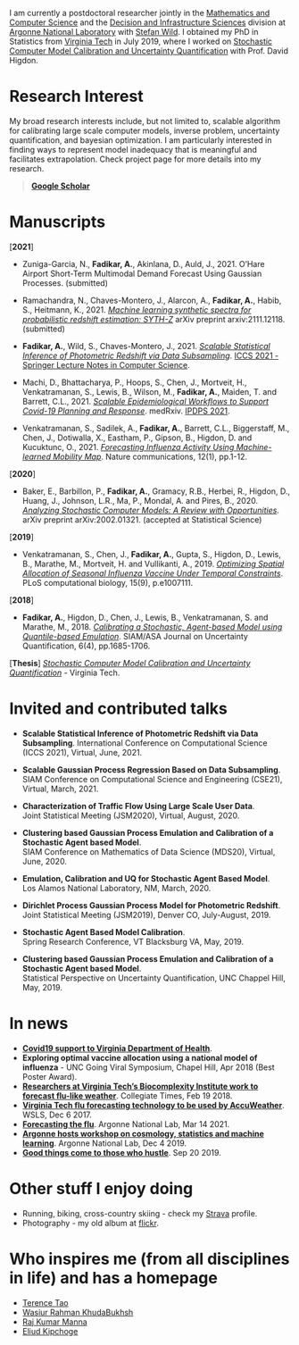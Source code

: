 I am currently a postdoctoral researcher jointly in the [Mathematics and Computer Science](https://www.mcs.anl.gov) and the [Decision and Infrastructure Sciences](https://www.anl.gov/dis) division at [Argonne National Laboratory](https://www.anl.gov) with [Stefan Wild](https://www.mcs.anl.gov/~wild). I obtained my PhD in Statistics from [Virginia Tech](vt.edu) in July 2019, where I worked on [Stochastic Computer Model Calibration and Uncertainty Quantification](https://vtechworks.lib.vt.edu/handle/10919/91985) with Prof. David Higdon.

# Research Interest

My broad research interests include, but not limited to, scalable algorithm for calibrating large scale computer models, inverse problem, uncertainty quantification, and bayesian optimization. I am particularly interested in finding ways to represent model inadequacy that is meaningful and facilitates extrapolation. Check project page for more details into my research. 

> [**Google Scholar**](https://scholar.google.com/citations?user=LGfsuRQAAAAJ&hl=en&oi=ao)

# Manuscripts

[**2021**]

- Zuniga-Garcia, N., **Fadikar, A.**, Akinlana, D., Auld, J., 2021. O’Hare Airport Short-Term Multimodal Demand Forecast Using Gaussian Processes. (submitted)

- Ramachandra, N., Chaves-Montero, J., Alarcon, A., **Fadikar, A.**, Habib, S., Heitmann, K., 2021. [*Machine learning synthetic spectra for probabilistic redshift estimation: SYTH-Z*](https://arxiv.org/abs/2111.12118) arXiv preprint arxiv:2111.12118. (submitted)

- **Fadikar, A.**, Wild, S., Chaves-Montero, J., 2021. [*Scalable Statistical Inference of Photometric Redshift via Data Subsampling*](https://link.springer.com/chapter/10.1007/978-3-030-77977-1_19). [ICCS 2021 - Springer Lecture Notes in Computer Science](https://link.springer.com/chapter/10.1007/978-3-030-77977-1_19).

- Machi, D., Bhattacharya, P., Hoops, S., Chen, J., Mortveit, H., Venkatramanan, S., Lewis, B., Wilson, M., **Fadikar, A.**, Maiden, T. and Barrett, C.L., 2021. [*Scalable Epidemiological Workflows to Support Covid-19 Planning and Response*](https://doi.org/10.1101/2021.02.23.21252325). medRxiv. [IPDPS 2021](https://www.ipdps.org/).

- Venkatramanan, S., Sadilek, A., **Fadikar, A.**, Barrett, C.L., Biggerstaff, M., Chen, J., Dotiwalla, X., Eastham, P., Gipson, B., Higdon, D. and Kucuktunc, O., 2021. [*Forecasting Influenza Activity Using Machine-learned Mobility Map*](https://doi.org/10.1038/s41467-021-21018-5). Nature communications, 12(1), pp.1-12.

[**2020**]

- Baker, E., Barbillon, P., **Fadikar, A.**, Gramacy, R.B., Herbei, R., Higdon, D., Huang, J., Johnson, L.R., Ma, P., Mondal, A. and Pires, B., 2020. [*Analyzing Stochastic Computer Models: A Review with Opportunities*](https://arxiv.org/abs/2002.01321). arXiv preprint arXiv:2002.01321. (accepted at Statistical Science)

[**2019**]

- Venkatramanan, S., Chen, J., **Fadikar, A.**, Gupta, S., Higdon, D., Lewis, B., Marathe, M., Mortveit, H. and Vullikanti, A., 2019. [*Optimizing Spatial Allocation of Seasonal Influenza Vaccine Under Temporal Constraints*](https://doi.org/10.1371/journal.pcbi.1007111). PLoS computational biology, 15(9), p.e1007111.

[**2018**]

- **Fadikar, A.**, Higdon, D., Chen, J., Lewis, B., Venkatramanan, S. and Marathe, M., 2018. [*Calibrating a Stochastic, Agent-based Model using Quantile-based Emulation*](https://doi.org/10.1137/17M1161233). SIAM/ASA Journal on Uncertainty Quantification, 6(4), pp.1685-1706.

[**Thesis**]
[*Stochastic Computer Model Calibration and Uncertainty Quantification*](https://vtechworks.lib.vt.edu/handle/10919/91985) - Virginia Tech.

# Invited and contributed talks

- **Scalable Statistical Inference of Photometric Redshift via Data Subsampling**.
International Conference on Computational Science (ICCS 2021), Virtual, June, 2021.

- **Scalable Gaussian Process Regression Based on Data Subsampling**.  
SIAM Conference on Computational Science and Engineering (CSE21), Virtual, March, 2021.

- **Characterization of Traffic Flow Using Large Scale User Data**.  
Joint Statistical Meeting (JSM2020), Virtual, August, 2020.

- **Clustering based Gaussian Process Emulation and Calibration of a Stochastic Agent based Model**.  
SIAM Conference on Mathematics of Data Science (MDS20), Virtual, June, 2020.

- **Emulation, Calibration and UQ for Stochastic Agent Based Model**.  
Los Alamos National Laboratory, NM, March, 2020.

- **Dirichlet Process Gaussian Process Model for Photometric Redshift**.  
Joint Statistical Meeting (JSM2019), Denver CO, July-August, 2019.

- **Stochastic Agent Based Model Calibration**.  
Spring Research Conference, VT Blacksburg VA, May, 2019.

- **Clustering based Gaussian Process Emulation and Calibration of a Stochastic Agent based Model**.  
Statistical Perspective on Uncertainty Quantification, UNC Chappel Hill, May, 2019.

# In news

- [**Covid19 support to Virginia Department of Health**](https://biocomplexity.virginia.edu/project/covid-19-pandemic-response).
- **Exploring optimal vaccine allocation using a national model of influenza** - UNC Going Viral Symposium, Chapel Hill, Apr 2018 (Best Poster Award).
- [**Researchers at Virginia Tech’s Biocomplexity Institute work to forecast flu-like weather**](http://www.collegiatetimes.com/news/researchers-at-virginia-tech-s-biocomplexity-institute-work-to-forecast/article_8b6b62c0-15e1-11e8-b4a0-37d25473e0aa.html).
Collegiate Times, Feb 19 2018.
- [**Virginia Tech flu forecasting technology to be used by AccuWeather**](https://www.wsls.com/news/virginia/new-river-valley/virginia-tech-flu-forecasting-technology-to-be-used-by-accuweather). WSLS, Dec 6 2017.
- [**Forecasting the flu**](https://www.anl.gov/mcs/article/forecasting-the-flu). Argonne National Lab, Mar 14 2021.
- [**Argonne hosts workshop on cosmology, statistics and machine learning**](https://www.anl.gov/mcs/article/argonne-hosts-workshop-on-cosmology-statistics-and-machine-learning). Argonne National Lab, Dec 4 2019.
- [**Good things come to those who hustle**](https://www.anl.gov/mcs/article/good-things-come-to-those-who-hustle). Sep 20 2019.

# Other stuff I enjoy doing

- Running, biking, cross-country skiing - check my [Strava](https://www.strava.com/athletes/21119365) profile. 
- Photography - my old album at [flickr](https://www.flickr.com/photos/fadikars/).

# Who inspires me (from all disciplines in life) and has a homepage

- [Terence Tao](https://terrytao.wordpress.com/)
- [Wasiur Rahman KhudaBukhsh](https://wasiur.github.io/)
- [Raj Kumar Manna](https://rkmanna.com/)
- [Eliud Kipchoge](https://www.nnrunningteam.com/team/eliud-kipchoge/)
